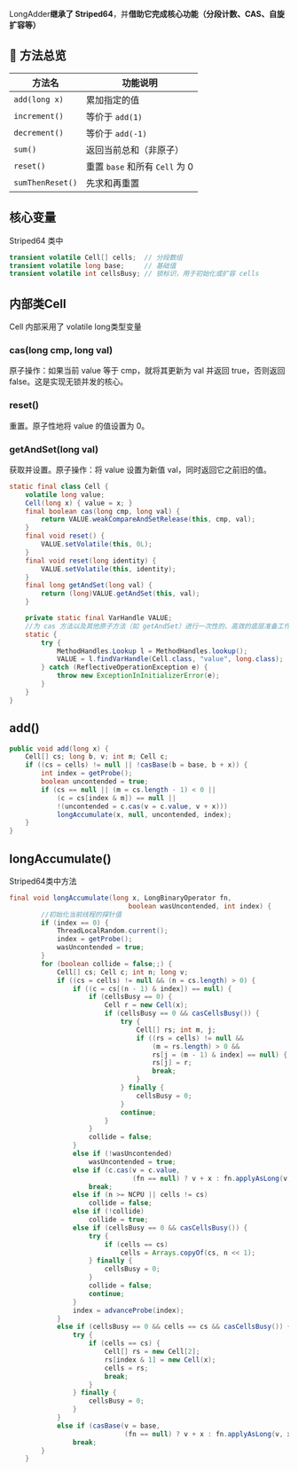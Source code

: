 LongAdder**继承了 Striped64**，并**借助它完成核心功能（分段计数、CAS、自旋扩容等）**

## 📌 方法总览
| 方法名              | 功能说明                     |
| ---------------- | ------------------------ |
| `add(long x)`    | 累加指定的值                   |
| `increment()`    | 等价于 `add(1)`             |
| `decrement()`    | 等价于 `add(-1)`            |
| `sum()`          | 返回当前总和（非原子）              |
| `reset()`        | 重置 `base` 和所有 `Cell` 为 0 |
| `sumThenReset()` | 先求和再重置                   |
## 核心变量
Striped64 类中
```java
transient volatile Cell[] cells;  // 分段数组
transient volatile long base;     // 基础值
transient volatile int cellsBusy; // 锁标识，用于初始化或扩容 cells
```
## 内部类Cell
Cell 内部采用了 volatile long类型变量

### cas(long cmp, long val)
原子操作：如果当前 value 等于 cmp，就将其更新为 val 并返回 true，否则返回 false。这是实现无锁并发的核心。

### reset()
重置。原子性地将 value 的值设置为 0。

### getAndSet(long val)
获取并设置。原子操作：将 value 设置为新值 val，同时返回它之前旧的值。

```java
static final class Cell {
	volatile long value;
	Cell(long x) { value = x; }
	final boolean cas(long cmp, long val) {
		return VALUE.weakCompareAndSetRelease(this, cmp, val);
	}
	final void reset() {
		VALUE.setVolatile(this, 0L);
	}
	final void reset(long identity) {
		VALUE.setVolatile(this, identity);
	}
	final long getAndSet(long val) {
		return (long)VALUE.getAndSet(this, val);
	}

	private static final VarHandle VALUE;
	//为 cas 方法以及其他原子方法（如 getAndSet）进行一次性的、高效的底层准备工作
	static {
		try {
			MethodHandles.Lookup l = MethodHandles.lookup();
			VALUE = l.findVarHandle(Cell.class, "value", long.class);
		} catch (ReflectiveOperationException e) {
			throw new ExceptionInInitializerError(e);
		}
	}
}
```
## add()
```java
public void add(long x) {
	Cell[] cs; long b, v; int m; Cell c;
	if ((cs = cells) != null || !casBase(b = base, b + x)) {
		int index = getProbe();
		boolean uncontended = true;
		if (cs == null || (m = cs.length - 1) < 0 ||
			(c = cs[index & m]) == null ||
			!(uncontended = c.cas(v = c.value, v + x)))
			longAccumulate(x, null, uncontended, index);
	}
}
```
## longAccumulate()
Striped64类中方法
```java
final void longAccumulate(long x, LongBinaryOperator fn,
                              boolean wasUncontended, int index) {
		//初始化当前线程的探针值						    
        if (index == 0) {
            ThreadLocalRandom.current(); 
            index = getProbe();
            wasUncontended = true;
        }
        for (boolean collide = false;;) {       
            Cell[] cs; Cell c; int n; long v;
            if ((cs = cells) != null && (n = cs.length) > 0) {
                if ((c = cs[(n - 1) & index]) == null) {
                    if (cellsBusy == 0) {       
                        Cell r = new Cell(x);   
                        if (cellsBusy == 0 && casCellsBusy()) {
                            try {               
                                Cell[] rs; int m, j;
                                if ((rs = cells) != null &&
                                    (m = rs.length) > 0 &&
                                    rs[j = (m - 1) & index] == null) {
                                    rs[j] = r;
                                    break;
                                }
                            } finally {
                                cellsBusy = 0;
                            }
                            continue;          
                        }
                    }
                    collide = false;
                }
                else if (!wasUncontended)       
                    wasUncontended = true;      
                else if (c.cas(v = c.value,
                               (fn == null) ? v + x : fn.applyAsLong(v, x)))
                    break;
                else if (n >= NCPU || cells != cs)
                    collide = false;            
                else if (!collide)
                    collide = true;
                else if (cellsBusy == 0 && casCellsBusy()) {
                    try {
                        if (cells == cs)        
                            cells = Arrays.copyOf(cs, n << 1);
                    } finally {
                        cellsBusy = 0;
                    }
                    collide = false;
                    continue;                   
                }
                index = advanceProbe(index);
            }
            else if (cellsBusy == 0 && cells == cs && casCellsBusy()) {
                try {                          
                    if (cells == cs) {
                        Cell[] rs = new Cell[2];
                        rs[index & 1] = new Cell(x);
                        cells = rs;
                        break;
                    }
                } finally {
                    cellsBusy = 0;
                }
            }
            else if (casBase(v = base,
                             (fn == null) ? v + x : fn.applyAsLong(v, x)))
                break;
        }
    }

```